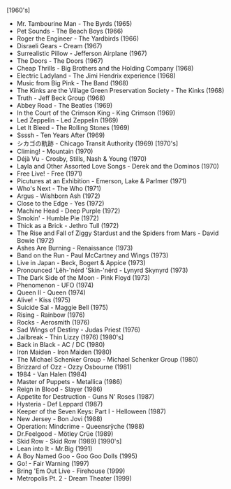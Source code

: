 [1960's]
- Mr. Tambourine Man - The Byrds (1965)
- Pet Sounds - The Beach Boys (1966)
- Roger the Engineer - The Yardbirds (1966)
- Disraeli Gears - Cream (1967)
- Surrealistic Pillow - Jefferson Airplane (1967)
- The Doors - The Doors (1967)
- Cheap Thrills - Big Brothers and the Holding Company (1968)
- Electric Ladyland - The Jimi Hendrix experience (1968)
- Music from Big Pink - The Band (1968)
- The Kinks are the Village Green Preservation Society - The Kinks (1968)
- Truth - Jeff Beck Group (1968)
- Abbey Road - The Beatles (1969)
- In the Court of the Crimson King - King Crimson (1969)
- Led Zeppelin - Led Zeppelin (1969)
- Let It Bleed - The Rolling Stones (1969)
- Ssssh - Ten Years After (1969)
- シカゴの軌跡 - Chicago Transit Authority (1969)
[1970's]
- Climing! - Mountain (1970)
- Déjà Vu - Crosby, Stills, Nash & Young (1970)
- Layla and Other Assorted Love Songs - Derek and the Dominos (1970)
- Free Live! - Free (1971)
- Picutures at an Exhibition - Emerson, Lake & Parlmer (1971)
- Who's Next - The Who (1971)
- Argus - Wishborn Ash (1972)
- Close to the Edge - Yes (1972)
- Machine Head - Deep Purple (1972)
- Smokin' - Humble Pie (1972)
- Thick as a Brick - Jethro Tull (1972)
- The Rise and Fall of Ziggy Stardust and the Spiders from Mars - David Bowie (1972)
- Ashes Are Burning - Renaissance (1973)
- Band on the Run -  Paul McCartney and Wings (1973)
- Live in Japan - Beck, Bogert & Appice (1973)
- Pronounced 'Lĕh-'nérd 'Skin-'nérd - Lynyrd Skynyrd (1973)
- The Dark Side of the Moon - Pink Floyd (1973)
- Phenomenon - UFO (1974)
- Queen II - Queen (1974)
- Alive! - Kiss (1975)
- Suicide Sal - Maggie Bell (1975)
- Rising - Rainbow (1976)
- Rocks - Aerosmith (1976)
- Sad Wings of Destiny - Judas Priest (1976)
- Jailbreak - Thin Lizzy (1976)
[1980's]
- Back in Black - AC / DC (1980)
- Iron Maiden - Iron Maiden (1980)
- The Michael Schenker Group - Michael Schenker Group (1980)
- Brizzard of Ozz - Ozzy Osbourne (1981)
- 1984 - Van Halen (1984)
- Master of Puppets - Metallica (1986)
- Reign in Blood - Slayer (1986)
- Appetite for Destruction - Guns N' Roses (1987)
- Hysteria - Def Leppard (1987)
- Keeper of the Seven Keys: Part I - Helloween (1987)
- New Jersey - Bon Jovi (1988)
- Operation: Mindcrime - Queensrÿche (1988)
- Dr.Feelgood - Mötley Crüe (1989)
- Skid Row - Skid Row (1989)
[1990's]
- Lean into It - Mr.Big (1991)
- A Boy Named Goo - Goo Goo Dolls (1995)
- Go! - Fair Warning (1997)
- Bring 'Em Out Live - Firehouse (1999)
- Metropolis Pt. 2 - Dream Theater (1999)

